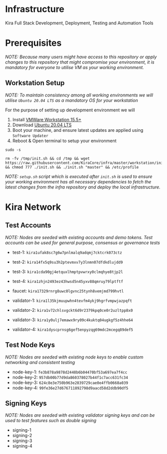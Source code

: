 
# Infrastructure

Kira Full Stack Development, Deployment, Testing and Automation Tools

# Prerequisites

_NOTE: Because many users might have access to this repository or apply changes to this repository that might compromise your environment, it is mandatory for everyone to utilise VM as your working environment._

## Workstation Setup

_NOTE: To maintain consistency among all working environments we will utilise `Ubuntu 20.04 LTS` as a mandatory OS for your workstation_

For the purpose of setting up development environment we will 

1. Install [VMWare Workstation 15.5+](https://www.vmware.com/products/workstation-player/workstation-player-evaluation.html)
2. Download [Ubuntu 20.04 LTS](https://releases.ubuntu.com/20.04/)
3. Boot your machine, and ensure latest updates are applied using `Software Updater`
4. Reboot & Open terminal to setup your environment

```
sudo -s

rm -fv /tmp/init.sh && cd /tmp && wget https://raw.githubusercontent.com/KiraCore/infra/master/workstation/init.sh && chmod 777 ./init.sh && ./init.sh "master" && /etc/profile
```

_NOTE: `setup.sh` script which is executed after `init.sh` is used to ensure your working environment has all necessary dependencies to fetch the latest changes from the infra repository and deploy the local infrastructure._






# Kira Network

## Test Accounts

_NOTE: Nodes are seeded with existing accounts and demo tokens. Test accounts can be used for general purpose, consensus or governance tests_

* test-1: `kira1ufak8sc7g6w7pnlmalq9adqmj7cktcrk073ctz`
* test-2: `kira14fx5q9su3h2ptevmxv7y3lnmn07dfdkdlujdd9`
* test-3: `kira1cda90gj4etquxlhmptpvwrxy0clmqhye8tjp2l`
* test-4: `kira1zhjn2493ez43hwsd5n45yxv88qmruy79lptftf`

* faucet: `kira17329rnrg8uwc0lgvnc25tynh8vemjmd799hvtl`

* validator-1: `kira1l35kjmuupwhn4tevfm4ykj9hgrfvmpwjazpqft`
* validator-2: `kira1v72chlsvgckt6d9r2379kpq0ce0r2uzltpp8x0`
* validator-3: `kira1y0ulj7emawx9ry09c4kuktq04ugkgf5z4hhe64`
* validator-4: `kira1dyscprnsg6gef5enpyzqg69mdc2mcegq89def5`

## Test Node Keys

_NOTE: Nodes are seeded with existing node keys to enable custom networking and consistent testing_

* node-key-1: `fe3b878a9878d2448b6b04470bf53a697ea7f4cc`
* node-key-2: `957db00b77d9da860378027b44f1c7acc631fc34`
* node-key-3: `624c8e3e750b963e2839729cae0e4ffb0668a039`
* node-key-4: `99fe36e27d676711892798d9aacd58d2ddb90df5`

## Signing Keys

_NOTE: Nodes are seeded with existing validator signing keys and can be used to test features such as double signing_

* signing-1
* signing-2
* signing-3
* signing-4

